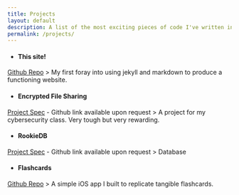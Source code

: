 ```yaml
---
title: Projects
layout: default
description: A list of the most exciting pieces of code I've written in the past two years.
permalink: /projects/
---
```


- #### This site!
[Github Repo](https://github.com/ekandell/ekandell.github.io)
    > My first foray into using jekyll and markdown to produce a functioning website.

- #### Encrypted File Sharing
[Project Spec](https://fa22.cs161.org/proj2/) \- Github link available upon request
    > A project for my cybersecurity class. Very tough but very rewarding.

- #### RookieDB
[Project Spec](https://fa22.cs161.org/proj2/) \- Github link available upon request
    > Database

- #### Flashcards
[Github Repo](https://github.com/ekandell/flashcards)
    > A simple iOS app I built to replicate tangible flashcards.
